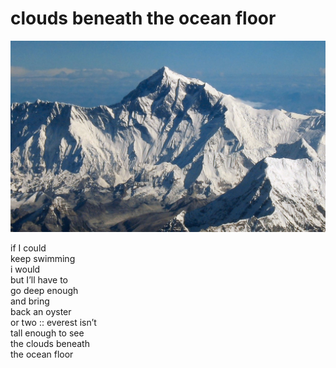 # clouds beneath the ocean floor
![clouds beneath the ocean floor](images/clouds%20beneath%20the%20ocean%20floor.jpeg)

if I could<br/> 
keep swimming<br/>
i would<br/>
but I’ll have to<br/> 
go deep enough<br/>
and bring<br/>
back an oyster<br/>
or two :: everest isn’t<br/>
tall enough to see<br/>
the clouds beneath<br/>
the ocean floor
